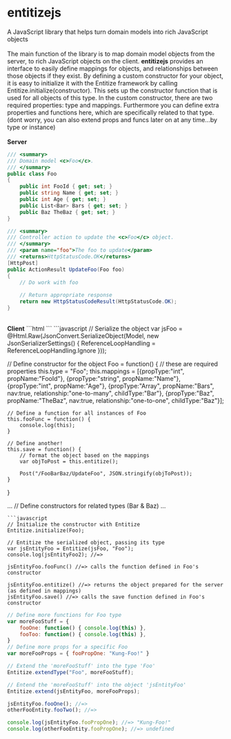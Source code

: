 # entitizejs
A JavaScript library that helps turn domain models into rich JavaScript objects
<br />
<br />
The main function of the library is to map domain model objects from the server, to rich JavaScript objects on the client.
<b>entitizejs</b> provides an interface to easily define mappings for objects, and relationships between those objects if they exist.
By defining a custom constructor for your object, it is easy to initialize it with the Entitize framework by calling Entitize.initialize(constructor). This sets up the constructor function that is used for all objects of this type.
In the custom constructor, there are two required properties: type and mappings. Furthermore you can define extra properties and functions here, which are specifically related to that type. (dont worry, you can also extend props and funcs later on at any time...by type or instance)
<br />
<br />
<strong>Server</strong>
```C#
/// <summary>
/// Domain model <c>Foo</c>.
/// </summary>
public class Foo
{
    public int FooId { get; set; }
    public string Name { get; set; }
    public int Age { get; set; }
    public List<Bar> Bars { get; set; }
    public Baz TheBaz { get; set; }
}

/// <summary>
/// Controller action to update the <c>Foo</c> object.
/// </summary>
/// <param name="foo">The foo to update</param>
/// <returns>HttpStatusCode.OK</returns>
[HttpPost]
public ActionResult UpdateFoo(Foo foo)
{
    // Do work with foo
    
    // Return appropriate response
    return new HttpStatusCodeResult(HttpStatusCode.OK);
}
```
<br />
<strong>Client</strong>
```html
<!-- include the entitize.js script -->
<script src="/path/to/entitize.js" type="text/javascript"></script>
```
```javascript
// Serialize the object
var jsFoo = @Html.Raw(JsonConvert.SerializeObject(Model,
        new JsonSerializerSettings() { ReferenceLoopHandling = ReferenceLoopHandling.Ignore }));

// Define constructor for the object
Foo = function() {
    // these are required properties
    this.type = "Foo";
    this.mappings = [{propType:"int", propName:"FooId"},
                     {propType:"string", propName:"Name"},
                     {propType:"int", propName:"Age"},
                     {propType:"Array", propName:"Bars", nav:true, relationship:"one-to-many", childType:"Bar"},
                     {propType:"Baz", propName:"TheBaz", nav:true, relationship:"one-to-one", childType:"Baz"}];
    
    // Define a function for all instances of Foo
    this.fooFunc = function() {
        console.log(this);
    }
    
    // Define another!
    this.save = function() {
        // format the object based on the mappings
        var objToPost = this.entitize();
        
        Post("/FooBarBaz/UpdateFoo", JSON.stringify(objToPost));
    }
}

...
// Define constructors for related types (Bar & Baz)
...
```
```javascript
// Initialize the constructor with Entitize
Entitize.initialize(Foo);

// Entitize the serialized object, passing its type
var jsEntityFoo = Entitize(jsFoo, "Foo");
console.log(jsEntityFoo2); //=> 

jsEntityFoo.fooFunc() //=> calls the function defined in Foo's constructor

jsEntityFoo.entitize() //=> returns the object prepared for the server (as defined in mappings)
jsEntityFoo.save() //=> calls the save function defined in Foo's constructor
```
```javascript
// Define more functions for Foo type
var moreFooStuff = {
    fooOne: function() { console.log(this) },
    fooToo: function() { console.log(this) },
}
// Define more props for a specific Foo
var moreFooProps = { fooPropOne: "Kung-Foo!" }

// Extend the 'moreFooStuff' into the type 'Foo'
Entitize.extendType("Foo", moreFooStuff);

// Entend the 'moreFooStuff' into the object 'jsEntityFoo'
Entitize.extend(jsEntityFoo, moreFooProps);

jsEntityFoo.fooOne(); //=> 
otherFooEntity.fooTwo(); //=> 

console.log(jsEntityFoo.fooPropOne); //=> "Kung-Foo!"
console.log(otherFooEntity.fooPropOne); //=> undefined
```
